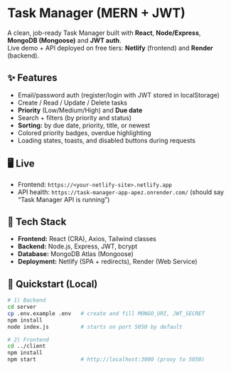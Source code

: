 # Task Manager (MERN + JWT)

A clean, job-ready Task Manager built with **React**, **Node/Express**, **MongoDB (Mongoose)** and **JWT auth**.  
Live demo + API deployed on free tiers: **Netlify** (frontend) and **Render** (backend).

## ✨ Features

- Email/password auth (register/login with JWT stored in localStorage)
- Create / Read / Update / Delete tasks
- **Priority** (Low/Medium/High) and **Due date**
- Search + filters (by priority and status)
- **Sorting:** by due date, priority, title, or newest
- Colored priority badges, overdue highlighting
- Loading states, toasts, and disabled buttons during requests

## 🖥 Live

- Frontend: `https://<your-netlify-site>.netlify.app`
- API health: `https://task-manager-app-apez.onrender.com/` (should say “Task Manager API is running”)

## 🧱 Tech Stack

- **Frontend:** React (CRA), Axios, Tailwind classes
- **Backend:** Node.js, Express, JWT, bcrypt
- **Database:** MongoDB Atlas (Mongoose)
- **Deployment:** Netlify (SPA + redirects), Render (Web Service)

## 🚀 Quickstart (Local)

```bash
# 1) Backend
cd server
cp .env.example .env   # create and fill MONGO_URI, JWT_SECRET
npm install
node index.js          # starts on port 5050 by default

# 2) Frontend
cd ../client
npm install
npm start              # http://localhost:3000 (proxy to 5050)
